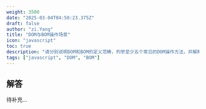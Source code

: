 ```yaml
---
weight: 3500
date: "2025-03-04T04:50:23.375Z"
draft: false
author: "zi.Yang"
title: "DOM与BOM操作场景"
icon: "javascript"
toc: true
description: "请分别说明DOM和BOM的定义范畴，列举至少五个常见的DOM操作方法，并解释如何通过BOM对象实现页面跳转和屏幕尺寸获取。"
tags: ["javascript", "DOM", "BOM"]
---
```


## 解答

待补充...
